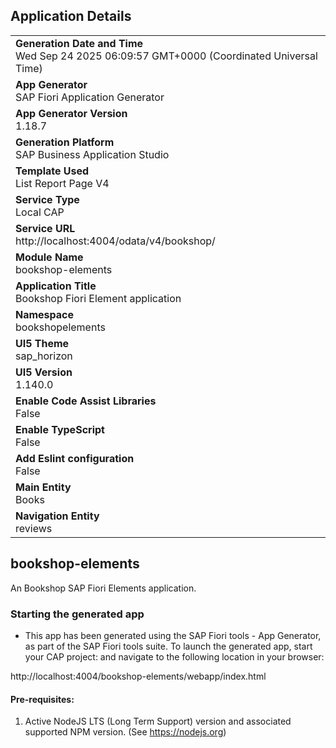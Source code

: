## Application Details
|               |
| ------------- |
|**Generation Date and Time**<br>Wed Sep 24 2025 06:09:57 GMT+0000 (Coordinated Universal Time)|
|**App Generator**<br>SAP Fiori Application Generator|
|**App Generator Version**<br>1.18.7|
|**Generation Platform**<br>SAP Business Application Studio|
|**Template Used**<br>List Report Page V4|
|**Service Type**<br>Local CAP|
|**Service URL**<br>http://localhost:4004/odata/v4/bookshop/|
|**Module Name**<br>bookshop-elements|
|**Application Title**<br>Bookshop Fiori Element application|
|**Namespace**<br>bookshopelements|
|**UI5 Theme**<br>sap_horizon|
|**UI5 Version**<br>1.140.0|
|**Enable Code Assist Libraries**<br>False|
|**Enable TypeScript**<br>False|
|**Add Eslint configuration**<br>False|
|**Main Entity**<br>Books|
|**Navigation Entity**<br>reviews|

## bookshop-elements

An Bookshop SAP Fiori Elements application.

### Starting the generated app

-   This app has been generated using the SAP Fiori tools - App Generator, as part of the SAP Fiori tools suite.  To launch the generated app, start your CAP project:  and navigate to the following location in your browser:

http://localhost:4004/bookshop-elements/webapp/index.html

#### Pre-requisites:

1. Active NodeJS LTS (Long Term Support) version and associated supported NPM version.  (See https://nodejs.org)


